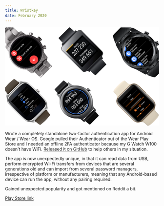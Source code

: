 ```yaml
---
title: Wristkey
date: February 2020
---
```


![Old Wristkey banner](assets/images/wristkey_old_preview.png "Old Wristkey banner")

Wrote a completely standalone two-factor authentication app for Android Wear / Wear OS. Google pulled their Authenticator out of the Wear Play Store and I needed an offline 2FA authenticator because my G Watch W100 doesn't have WiFi. [Released it on GitHub](https://github.com/4f77616973/Wristkey) to help others in my situation. 

The app is now unexpectedly unique, in that it can read data from USB, perform encrypted Wi-Fi transfers from devices that are
several generations old and can import from several password managers, irrespective of platform or manufacturers, 
meaning that any Android-based device can run the app, without any pairing required.

Gained unexpected popularity and got mentioned on Reddit a bit.

[Play Store link](https://play.google.com/store/apps/details?id=zeroxfourf.wristkey)
